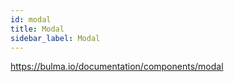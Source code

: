 ```yaml
---
id: modal
title: Modal
sidebar_label: Modal
---
```


https://bulma.io/documentation/components/modal